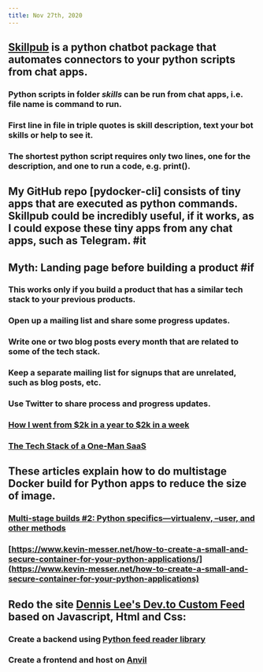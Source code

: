 ```yaml
---
title: Nov 27th, 2020
---
```


## [Skillpub](https://github.com/skillpub/collaboration) is a python chatbot package that automates connectors to your python scripts from chat apps.
### Python scripts in folder _skills_ can be run from chat apps, i.e. file name is command to run.
### First line in file in triple quotes is skill description, text your bot **skills** or **help** to see it.
### The shortest python script requires only two lines, one for the description, and one to run a code, e.g. print().
## My GitHub repo [pydocker-cli] consists of tiny apps that are executed as python commands. Skillpub could be incredibly useful, if it works, as I could expose these tiny apps from any chat apps, such as Telegram. #it
## Myth: Landing page before building a product #if
### This works only if you build a product that has a similar tech stack to your previous products.
### Open up a mailing list and share some progress updates.
### Write one or two blog posts every month that are related to some of the tech stack.
### Keep a separate mailing list for signups that are unrelated, such as blog posts, etc.
### Use Twitter to share process and progress updates.
### [How I went from $2k in a year to $2k in a week](https://jakeprins.com/blog/how-i-went-from-2k-in-a-year-to-2k-in-a-week)
### [The Tech Stack of a One-Man SaaS](https://panelbear.com/blog/tech-stack)
## These articles explain how to do multistage Docker build for Python apps to reduce the size of image.
### [Multi-stage builds #2: Python specifics—virtualenv, –user, and other methods](https://pythonspeed.com/articles/multi-stage-docker-python/)
### [https://www.kevin-messer.net/how-to-create-a-small-and-secure-container-for-your-python-applications/](https://www.kevin-messer.net/how-to-create-a-small-and-secure-container-for-your-python-applications)
## Redo the site [Dennis Lee's Dev.to Custom Feed](http://mydevto.tldr.pro) based on Javascript, Html and Css:
### Create a backend using [Python feed reader library](https://github.com/lemon24/reader)
### Create a frontend and host on [Anvil](https://anvil.works/learn/tutorials)

